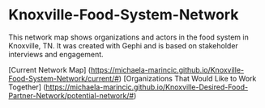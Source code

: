 # Knoxville-Food-System-Network
This network map shows organizations and actors in the food system in Knoxville, TN. It was created with Gephi and is based on stakeholder interviews and engagement.

[Current Network Map] (https://michaela-marincic.github.io/Knoxville-Food-System-Network/current/#)
[Organizations That Would Like to Work Together] (https://michaela-marincic.github.io/Knoxville-Desired-Food-Partner-Network/potential-network/#)

